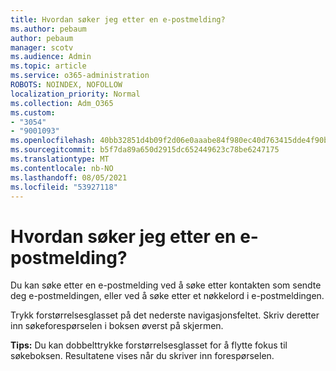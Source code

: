 ```yaml
---
title: Hvordan søker jeg etter en e-postmelding?
ms.author: pebaum
author: pebaum
manager: scotv
ms.audience: Admin
ms.topic: article
ms.service: o365-administration
ROBOTS: NOINDEX, NOFOLLOW
localization_priority: Normal
ms.collection: Adm_O365
ms.custom:
- "3054"
- "9001093"
ms.openlocfilehash: 40bb32851d4b09f2d06e0aaabe84f980ec40d763415dde4f90b5120c242e4bb2
ms.sourcegitcommit: b5f7da89a650d2915dc652449623c78be6247175
ms.translationtype: MT
ms.contentlocale: nb-NO
ms.lasthandoff: 08/05/2021
ms.locfileid: "53927118"
---
```

# <a name="how-do-i-search-for-an-email"></a>Hvordan søker jeg etter en e-postmelding?

Du kan søke etter en e-postmelding ved å søke etter kontakten som sendte deg e-postmeldingen, eller ved å søke etter et nøkkelord i e-postmeldingen.

Trykk forstørrelsesglasset på det nederste navigasjonsfeltet. Skriv deretter inn søkeforespørselen i boksen øverst på skjermen. 

**Tips:** Du kan dobbelttrykke forstørrelsesglasset for å flytte fokus til søkeboksen. Resultatene vises når du skriver inn forespørselen. 
